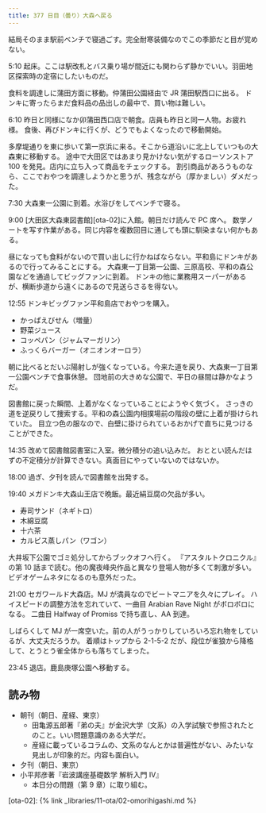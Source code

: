 ```yaml
---
title: 377 日目（曇り）大森へ戻る
---
```


結局そのまま駅前ベンチで寝過ごす。完全耐寒装備なのでこの季節だと目が覚めない。

5:10 起床。ここは駅改札とバス乗り場が間近にも関わらず静かでいい。羽田地区探索時の定宿にしたいものだ。

食料を調達しに蒲田方面に移動。仲蒲田公園経由で JR 蒲田駅西口に出る。
ドンキに寄ったらまだ食料品の品出しの最中で、買い物は難しい。

6:10 昨日と同様になか卯蒲田西口店で朝食。店員も昨日と同一人物。お疲れ様。
食後、再びドンキに行くが、どうでもよくなったので移動開始。

多摩堤通りを東に歩いて第一京浜に来る。そこから道沿いに北上していつもの大森東に移動する。
途中で大田区ではあまり見かけない気がするローソンストア 100 を発見。店内に立ち入って商品をチェックする。
割引商品があろうものなら、ここでおやつを調達しようかと思うが、残念ながら（厚かましい）ダメだった。

7:30 大森東一公園に到着。水浴びをしてベンチで寝る。

9:00 [大田区大森東図書館][ota-02]に入館。朝日だけ読んで PC 席へ。
数学ノートを写す作業がある。同じ内容を複数回目に通しても頭に馴染まない何かもある。

昼になっても食料がないので買い出しに行かねばならない。平和島にドンキがあるので行ってみることにする。
大森東一丁目第一公園、三原高校、平和の森公園などを通過してビッグファンに到着。
ドンキの他に業務用スーパーがあるが、横断歩道から遠くにあるので見送らさるを得ない。

12:55 ドンキビッグファン平和島店でおやつを購入。

* かっぱえびせん（増量）
* 野菜ジュース
* コッペパン（ジャムマーガリン）
* ふっくらバーガー（オニオンオーロラ）

朝に比べるとだいぶ陽射しが強くなっている。今来た道を戻り、大森東一丁目第一公園ベンチで食事休憩。
団地前の大きめな公園で、平日の昼間は静かなようだ。

図書館に戻った瞬間、上着がなくなっていることにようやく気づく。
さっきの道を逆戻りして捜索する。平和の森公園内相撲場前の階段の壁に上着が掛けられていた。
目立つ色の服なので、白壁に掛けられているおかげで直ちに見つけることができた。

14:35 改めて図書館図書室に入室。微分積分の追い込みだ。
おととい読んだはずの不定積分が計算できない。真面目にやっていないのではないか。

18:00 過ぎ、夕刊を読んで図書館を出発する。

19:40 メガドンキ大森山王店で晩飯。最近絹豆腐の欠品が多い。

* 寿司サンド（ネギトロ）
* 木綿豆腐
* 十六茶
* カルピス蒸しパン（ワゴン）

大井坂下公園でゴミ処分してからブックオフへ行く。
『アスタルトクロニクル』の第 10 話まで読む。他の魔夜峰央作品と異なり登場人物が多くて刺激が多い。
ビデオゲームネタになるのも意外だった。

21:00 セガワールド大森店。MJ が満員なのでビートマニアを久々にプレイ。
ハイスピードの調整方法を忘れていて、一曲目 Arabian Rave Night がボロボロになる。
二曲目 Halfway of Promiss で持ち直し、AA 到達。

しばらくして MJ が一席空いた。前の人がうっかりしていろいろ忘れ物をしているが、大丈夫だろうか。
着順はトップから 2-1-5-2 だが、段位が雀狼から降格して、とうとう雀全体からも落ちてしまった。

23:45 退店。鹿島庚塚公園へ移動する。

## 読み物

* 朝刊（朝日、産経、東京）
  * 田亀源五郎著『弟の夫』が金沢大学（文系）の入学試験で参照されたとのこと。いい問題意識のある大学だ。
  * 産経に載っているコラムの、文系のなんとかは普遍性がない、みたいな見出しが印象的だ。内容も面白い。
* 夕刊（朝日、東京）
* 小平邦彦著『岩波講座基礎数学 解析入門 IV』
  * 本日分の問題（第 9 章）に取り組む。

[ota-02]: {% link _libraries/11-ota/02-omorihigashi.md %}
